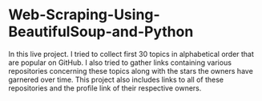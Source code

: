 # Web-Scraping-Using-BeautifulSoup-and-Python

In this live project. I tried to collect first 30 topics in alphabetical order that are popular on GitHub.
I also tried to gather links containing various repositories concerning these topics along with the stars the owners have garnered over time.
This project also includes links to all of these repositories and the profile link of their respective owners.
